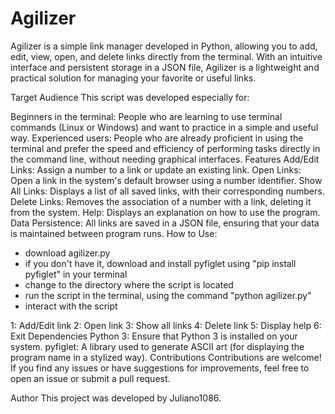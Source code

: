 # Agilizer
Agilizer is a simple link manager developed in Python, allowing you to add, edit, view, open, and delete links directly from the terminal. With an intuitive interface and persistent storage in a JSON file, Agilizer is a lightweight and practical solution for managing your favorite or useful links.

Target Audience
This script was developed especially for:

Beginners in the terminal: People who are learning to use terminal commands (Linux or Windows) and want to practice in a simple and useful way.
Experienced users: People who are already proficient in using the terminal and prefer the speed and efficiency of performing tasks directly in the command line, without needing graphical interfaces.
Features
Add/Edit Links: Assign a number to a link or update an existing link.
Open Links: Open a link in the system's default browser using a number identifier.
Show All Links: Displays a list of all saved links, with their corresponding numbers.
Delete Links: Removes the association of a number with a link, deleting it from the system.
Help: Displays an explanation on how to use the program.
Data Persistence: All links are saved in a JSON file, ensuring that your data is maintained between program runs.
How to Use:

- download agilizer.py
- if you don't have it, download and install pyfiglet using "pip install pyfiglet" in your terminal
- change to the directory where the script is located
- run the script in the terminal, using the command "python agilizer.py"
- interact with the script

1: Add/Edit link
2: Open link
3: Show all links
4: Delete link
5: Display help
6: Exit
Dependencies
Python 3: Ensure that Python 3 is installed on your system.
pyfiglet: A library used to generate ASCII art (for displaying the program name in a stylized way).
Contributions
Contributions are welcome! If you find any issues or have suggestions for improvements, feel free to open an issue or submit a pull request.

Author
This project was developed by Juliano1086.
